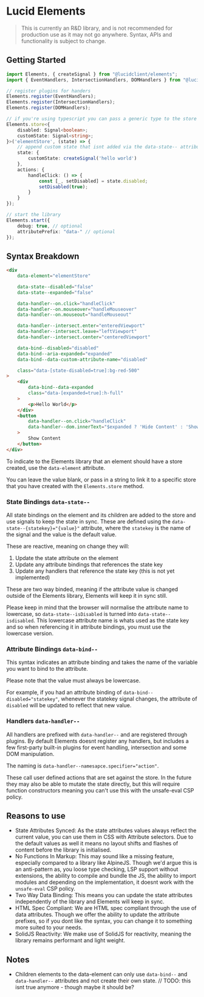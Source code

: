 # Lucid Elements

> This is currently an R&D library, and is not recommended for production use as it may not go anywhere. Syntax, APIs and functionality is subject to change.

## Getting Started

```typescript
import Elements, { createSignal } from "@lucidclient/elements";
import { EventHandlers, IntersectionHandlers, DOMHandlers } from "@lucidclient/elements/plugins";

// register plugins for handers
Elements.register(EventHandlers);
Elements.register(IntersectionHandlers);
Elements.register(DOMHandlers);

// if you're using typescript you can pass a generic type to the store
Elements.store<{
	disabled: Signal<boolean>;
	customState: Signal<string>;
}>('elementStore', (state) => {
	// append custom state that isnt added via the data-state-- attribute
	state: {
		customState: createSignal('hello world')
	},
	actions: {
		handleClick: () => {
			const [_, setDisabled] = state.disabled;
			setDisabled(true);
		}
	}
});

// start the library
Elements.start({
    debug: true, // optional
    attributePrefix: "data-" // optional
});
```

## Syntax Breakdown

```html
<div
    data-element="elementStore"

    data-state--disabled="false"
    data-state--expanded="false"

    data-handler--on.click="handleClick"
    data-handler--on.mouseover="handleMouseover"
    data-handler--on.mouseout="handleMouseout"

    data-handler--intersect.enter="enteredViewport"
    data-handler--intersect.leave="leftViewport"
    data-handler--intersect.center="centeredViewport"

    data-bind--disabled="disabled"
    data-bind--aria-expanded="expanded"
    data-bind--data-custom-attribute-name="disabled"

    class="data-[state-disabled=true]:bg-red-500"
>
    <div
        data-bind--data-expanded
        class="data-[expanded=true]:h-full"
    >
        <p>Hello World</p>
    </div>
    <button
        data-handler--on.click="handleClick"
        data-handler--dom.innerText="$expanded ? 'Hide Content' : 'Show Content'"
    >
        Show Content
    </button>
</div>
```
To indicate to the Elements library that an element should have a store created, use the `data-element` attribute.

You can leave the value blank, or pass in a string to link it to a specific store that you have created with the `Elements.store` method.

### State Bindings `data-state--`

All state bindings on the element and its children are added to the store and use signals to keep the state in sync. These are defined using the `data-state--{statekey}="{value}"` attribute, where the `statekey` is the name of the signal and the value is the default value.

These are reactive, meaning on change they will:

1. Update the state attribute on the element
2. Update any attribute bindings that references the state key
3. Update any handlers that reference the state key (this is not yet implemented)

These are two way binded, meaning if the attribute value is changed outside of the Elements library, Elements will keep it in sync still.

Please keep in mind that the browser will normalise the attribute name to lowercase, so `data-state--isDisabled` is turned into `data-state--isdisabled`. This lowercase attribute name is whats used as the state key and so when referencing it in attribute bindings, you must use the lowercase version.

### Attribute Bindings `data-bind--`

This syntax indicates an attribute binding and takes the name of the variable you want to bind to the attribute.

Please note that the value must always be lowercase.

For example, if you had an attribute binding of `data-bind--disabled="statekey"`, whenever the statekey signal changes, the attribute of `disabled` will be updated to reflect that new value.

### Handlers `data-handler--`

All handlers are prefixed with `data-handler--` and are registered through plugins. By default Elements doesnt register any handlers, but includes a few first-party built-in plugins for event handling, intersection and some DOM manipulation.

The naming is `data-handler--namesapce.specifier="action"`.

These call user defined actions that are set against the store. In the future they may also be able to mutate the state directly, but this will require function constructors meaning you can't use this with the unsafe-eval CSP policy.

## Reasons to use

- State Attributes Synced: As the state attributes values always reflect the current value, you can use them in CSS with Attribute selectors. Due to the default values as well it means no layout shifts and flashes of content before the library is initialised.
- No Functions In Markup: This may sound like a missing feature, especially compared to a library like AlpineJS. Though we'd argue this is an anti-pattern as, you loose type checking, LSP support without extensions, the ability to compile and bundle the JS, the ability to import modules and depending on the implementation, it doesnt work with the `unsafe-eval` CSP policy.
- Two Way Data Binding: This means you can update the state attributes independently of the library and Elements will keep in sync.
- HTML Spec Compliant: We are HTML spec compliant through the use of data attributes. Though we offer the ability to update the attribute prefixes, so if you dont like the syntax, you can change it to something more suited to your needs.
- SolidJS Reactivity: We make use of SolidJS for reactivity, meaning the library remains performant and light weight.

## Notes

- Children elements to the data-element can only use `data-bind--` and `data-handler--` attributes and not create their own state. // TODO: this isnt true anymore - though maybe it should be?
